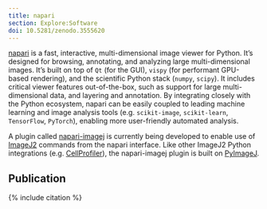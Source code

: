 ```yaml
---
title: napari
section: Explore:Software
doi: 10.5281/zenodo.3555620
---
```



[napari](https://napari.org/) is a fast, interactive, multi-dimensional image
viewer for Python. It’s designed for browsing, annotating, and analyzing large
multi-dimensional images. It’s built on top of `Qt` (for the GUI), `vispy` (for
performant GPU-based rendering), and the scientific Python stack (`numpy`,
`scipy`). It includes critical viewer features out-of-the-box, such as support
for large multi-dimensional data, and layering and annotation. By integrating
closely with the Python ecosystem, napari can be easily coupled to leading
machine learning and image analysis tools (e.g. `scikit-image`, `scikit-learn`,
`TensorFlow`, `PyTorch`), enabling more user-friendly automated analysis.

A plugin called [napari-imagej](https://github.com/imagej/napari-imagej) is
currently being developed to enable use of [ImageJ2](/software/imagej2)
commands from the napari interface. Like other ImageJ2 Python integrations
(e.g. [CellProfiler](/software/cellprofiler)), the napari-imagej plugin is
built on [PyImageJ](https://pypi.org/project/pyimagej).

## Publication

{% include citation %}
